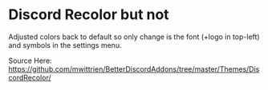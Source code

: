 # Discord Recolor but not

Adjusted colors back to default so only change is the font (+logo in top-left) and symbols in the settings menu.

Source Here: <https://github.com/mwittrien/BetterDiscordAddons/tree/master/Themes/DiscordRecolor/>
